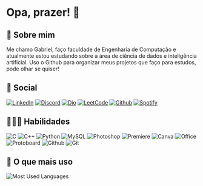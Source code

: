 # Opa, prazer! 👋

## 📃 Sobre mim 

Me chamo Gabriel, faço faculdade de Engenharia de Computação e atualmente estou estudando sobre a área de ciência de dados e inteligência artificial. Uso o Github para organizar meus projetos que faço para estudos, pode olhar se quiser! 

## 📱 Social

[![LinkedIn](https://img.shields.io/badge/LinkedIn-000?style=for-the-badge&logo=linkedin&logoColor=0E76A8)](https://www.linkedin.com/in/gabrieldrebello/)
[![Discord](https://img.shields.io/badge/Discord-000?style=for-the-badge&logo=discord)](https://discordapp.com/users/384806869295955979)
[![Dio](https://img.shields.io/badge/Dio-000?style=for-the-badge&logo=icloud)](https://web.dio.me/users/gabrieldorneles2004)
[![LeetCode](https://img.shields.io/badge/-LeetCode-000?style=for-the-badge&logo=LeetCode&logoColor=yellow)](https://leetcode.com/GauterX/)
[![Github](https://img.shields.io/badge/GitHub-100000?style=for-the-badge&logo=github&logoColor=white)](https://github.com/Rebellows)
[![Spotify](https://img.shields.io/badge/Spotify-000?&style=for-the-badge&logo=spotify&logoColor=green)](https://open.spotify.com/user/31koh6ulnkkph4uum6ag3ljsvzwu)

## 👨🏻‍💻 Habilidades 

![C](https://img.shields.io/badge/C-000?style=for-the-badge&logo=c)
![C++](https://img.shields.io/badge/C%2B%2B-000?style=for-the-badge&logo=c%2B%2B&logoColor=00599C)
![Python](https://img.shields.io/badge/Python-000?style=for-the-badge&logo=python&logoColor=yellow)
![MySQL](https://img.shields.io/badge/MySQL-000?style=for-the-badge&logo=mysql&logoColor=white)
![Photoshop](https://img.shields.io/badge/Photoshop-000?style=for-the-badge&logo=Adobe%20Photoshop&logoColor=blue)
![Premiere](https://img.shields.io/badge/Premiere-000?style=for-the-badge&logo=Adobe%20Premiere%20Pro&logoColor=darkblue)
![Canva](https://img.shields.io/badge/Canva-000?&style=for-the-badge&logo=Canva&logoColor=skyblue)
![Office](https://img.shields.io/badge/Office-000?style=for-the-badge&logo=microsoft-office&logoColor=orange)
![Protoboard](https://img.shields.io/badge/Protoboard-000?style=for-the-badge&logo=chakra-ui&logoColor=darkgreen)
![Github](https://img.shields.io/badge/GitHub-000?style=for-the-badge&logo=github&logoColor=white)
![Git](https://img.shields.io/badge/GIT-000?style=for-the-badge&logo=git&logoColor=lightorange)

## 🔬 O que mais uso 

 ![Most Used Languages](https://github-readme-stats-git-masterrstaa-rickstaa.vercel.app/api/top-langs/?username=rebellows&bg_color=000&border_color=30A3DC&text_color=FFF)
